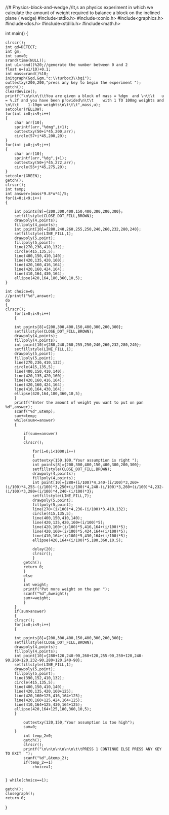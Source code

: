 //# Physics-block-and-wedge
//It,s an physics experiment in which we calculate the amount of weight required to balance a block on the inclined plane ( wedge)
#include<stdio.h>
#include<conio.h>
#include<graphics.h>
#include<dos.h>
#include<stdlib.h>
#include<math.h>

int main()
{

	clrscr();
	int gd=DETECT;
	int gm;
	int sum=0;
	srand(time(NULL));
	int u1=rand()%20;//generate the number between 0 and 2
	float u=(u1/10)+0.1;
	int mass=rand()%10;
	initgraph(&gd,&gm,"c:\\turboc3\\bgi");
	outtextxy(200,200,"press any key to begin the experiment ");
	getch();
	cleardevice();
	printf("\n\n\n\t\tYou are given a block of mass = %dgm  and \n\t\t   u = %.2f and you have been provided\n\t\t    with 1 TO 100mg weights and \n\t\t    1-10gm weights\n\t\t\t",mass,u);
	setcolor(YELLOW);
	for(int i=0;i<9;i++)
	{
		char arr[10];
		sprintf(arr,"%dmg",i+1);
		outtextxy(50+i*45,200,arr);
		circle(57+i*45,200,20);
	}
	for(int j=0;j<9;j++)
	{
		char arr[10];
		sprintf(arr,"%dg",j+1);
		outtextxy(50+j*45,272,arr);
		circle(55+j*45,275,20);
	}
	setcolor(GREEN);
	getch();
	clrscr();
	int temp;
	int answer=(mass*9.8*u*4)/5;
	for(i=0;i<9;i++)
	{

		int points[8]={200,300,400,150,400,300,200,300};
		setfillstyle(CLOSE_DOT_FILL,BROWN);
		drawpoly(4,points);
		fillpoly(4,points);
		int point[10]={280,240,260,255,250,240,260,232,280,240};
		setfillstyle(LINE_FILL,1);
		drawpoly(5,point);
		fillpoly(5,point);
		line(270,236,410,132);
		circle(415,135,5);
		line(400,150,410,140);
		line(420,135,420,160);
		line(420,160,416,164);
		line(420,160,424,164);
		line(410,164,430,164);
		ellipse(420,164,180,360,10,5);
	}

	int choice=0;
	//printf("%d",answer);
	do
	{
	clrscr();
		for(i=0;i<9;i++)
		{

		int points[8]={200,300,400,150,400,300,200,300};
		setfillstyle(CLOSE_DOT_FILL,BROWN);
		drawpoly(4,points);
		fillpoly(4,points);
		int point[10]={280,240,260,255,250,240,260,232,280,240};
		setfillstyle(LINE_FILL,1);
		drawpoly(5,point);
		fillpoly(5,point);
		line(270,236,410,132);
		circle(415,135,5);
		line(400,150,410,140);
		line(420,135,420,160);
		line(420,160,416,164);
		line(420,160,424,164);
		line(410,164,430,164);
		ellipse(420,164,180,360,10,5);
		}
		printf("Enter the amount of weight you want to put on pan %d",answer);
		scanf("%d",&temp);
		sum+=temp;
		while(sum<=answer)
		{

			if(sum==answer)
			{
			clrscr();

				for(i=0;i<1000;i++)
				{
				outtextxy(150,100,"Your assumption is right ");
				int points[8]={200,300,400,150,400,300,200,300};
				setfillstyle(CLOSE_DOT_FILL,BROWN);
				drawpoly(4,points);
				fillpoly(4,points);
				int point[10]={280+(i/100)*4,240-(i/100)*3,260+(i/100)*4,255-(i/100)*3,250+(i/100)*4,240-(i/100)*3,260+(i/100)*4,232-(i/100)*3,280+(i/100)*4,240-(i/100)*3};
				setfillstyle(LINE_FILL,7);
				drawpoly(5,point);
				fillpoly(5,point);
				line(270+(i/100)*4,236-(i/100)*3,410,132);
				circle(415,135,5);
				line(400,150,410,140);
				line(420,135,420,160+(i/100)*5);
				line(420,160+(i/100)*5,416,164+(i/100)*5);
				line(420,160+(i/100)*5,424,164+(i/100)*5);
				line(410,164+(i/100)*5,430,164+(i/100)*5);
				ellipse(420,164+(i/100)*5,180,360,10,5);

				delay(20);
				clrscr();
				}
			getch();
			return 0;
			}
			else
			{
			int weight;
			printf("Put more weight on the pan ");
			scanf("%d",&weight);
			sum+=weight;
			}
		}
		if(sum>answer)
		{
		clrscr();
		for(i=0;i<9;i++)
		{

		int points[8]={200,300,400,150,400,300,200,300};
		setfillstyle(CLOSE_DOT_FILL,BROWN);
		drawpoly(4,points);
		fillpoly(4,points);
		int point[10]={280+120,240-90,260+120,255-90,250+120,240-90,260+120,232-90,280+120,240-90};
		setfillstyle(LINE_FILL,1);
		drawpoly(5,point);
		fillpoly(5,point);
		line(390,152,410,132);
		circle(415,135,5);
		line(400,150,410,140);
		line(420,135,420,160+125);
		line(420,160+125,416,164+125);
		line(420,160+125,424,164+125);
		line(410,164+125,430,164+125);
		ellipse(420,164+125,180,360,10,5);
		}

			outtextxy(120,150,"Your assumption is too high");
			sum=0;
		}
			int temp_2=0;
			getch();
			clrscr();
			printf("\n\n\n\n\n\n\n\t\tPRESS 1 CONTINUE ELSE PRESS ANY KEY TO EXIT  ");
			scanf("%d",&temp_2);
			if(temp_2==1)
				choice=1;


	} while(choice==1);

	getch();
	closegraph();
	return 0;
}
